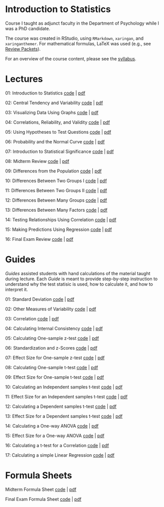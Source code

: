 # Introduction to Statistics

Course I taught as adjunct faculty in the Department of Psychology while I was a PhD candidate. 

The course was created in RStudio, using `RMarkdown`, `xaringan`, and `xaringanthemer`. For mathematical formulas, LaTeX was used (e.g., see [Review Packets](https://github.com/chrisagunderson/intro-statistics-psychology/tree/master/review-packets)).

For an overview of the course content, please see the [syllabus](https://github.com/chrisagunderson/intro-statistics-psychology/blob/master/syllabus/psyc-2300-intro-stats-syllabus.pdf).

# Lectures

01: Introduction to Statistics [code](https://github.com/chrisagunderson/intro-statistics-psychology/blob/master/lectures/lecture-01-introduction.Rmd) | [pdf](https://github.com/chrisagunderson/intro-statistics-psychology/blob/master/lectures/lecture-01-introduction.pdf)

02: Central Tendency and Variability [code](https://github.com/chrisagunderson/intro-statistics-psychology/blob/master/lectures/lecture-02-central-tendency-variability.Rmd) | [pdf](https://github.com/chrisagunderson/intro-statistics-psychology/blob/master/lectures/lecture-02-central-tendency-variability.pdf)

03: Visualizing Data Using Graphs [code](https://github.com/chrisagunderson/intro-statistics-psychology/blob/master/lectures/lecture-03-visualizing-data-using-graphs.Rmd) | [pdf](https://github.com/chrisagunderson/intro-statistics-psychology/blob/master/lectures/lecture-03-visualizing-data-using-graphs.pdf)

04: Correlations, Reliability, and Validity [code](https://github.com/chrisagunderson/intro-statistics-psychology/blob/master/lectures/lecture-04-correlation-validity-reliability.Rmd) | [pdf](https://github.com/chrisagunderson/intro-statistics-psychology/blob/master/lectures/lecture-04-correlation-validity-reliability.pdf)

05: Using Hypotheses to Test Questions [code](https://github.com/chrisagunderson/intro-statistics-psychology/blob/master/lectures/lecture-05-using-hypotheses-to-test-questions.Rmd) | [pdf](https://github.com/chrisagunderson/intro-statistics-psychology/blob/master/lectures/lecture-05-using-hypotheses-to-test-questions.pdf)

06: Probability and the Normal Curve [code](https://github.com/chrisagunderson/intro-statistics-psychology/blob/master/lectures/lecture-06-probability-and-the-normal-curve.Rmd) | [pdf](https://github.com/chrisagunderson/intro-statistics-psychology/blob/master/lectures/lecture-06-probability-and-the-normal-curve.pdf)

07: Introduction to Statistical Significance [code](https://github.com/chrisagunderson/intro-statistics-psychology/blob/master/lectures/lecture-07-introduction-to-statistical-significance.Rmd) | [pdf](https://github.com/chrisagunderson/intro-statistics-psychology/blob/master/lectures/lecture-07-introduction-to-statistical-significance.pdf)

08: Midterm Review [code](https://github.com/chrisagunderson/intro-statistics-psychology/blob/master/lectures/lecture-08-midterm-review.Rmd) | [pdf](https://github.com/chrisagunderson/intro-statistics-psychology/blob/master/lectures/lecture-08-midterm-review.pdf)

09: Differences from the Population [code](https://github.com/chrisagunderson/intro-statistics-psychology/blob/master/lectures/lecture-09-differences-from-the-population.Rmd) | [pdf](https://github.com/chrisagunderson/intro-statistics-psychology/blob/master/lectures/lecture-09-differences-from-the-population.pdf)

10: Differences Between Two Groups I [code](https://github.com/chrisagunderson/intro-statistics-psychology/blob/master/lectures/lecture-10-differences-between-two-groups-i.Rmd) | [pdf](https://github.com/chrisagunderson/intro-statistics-psychology/blob/master/lectures/lecture-10-differences-between-two-groups-i.pdf)

11: Differences Between Two Groups II [code](https://github.com/chrisagunderson/intro-statistics-psychology/blob/master/lectures/lecture-11-differences-between-two-groups-ii.Rmd) | [pdf](https://github.com/chrisagunderson/intro-statistics-psychology/blob/master/lectures/lecture-11-differences-between-two-groups-ii.pdf)

12: Differences Between Many Groups [code](https://github.com/chrisagunderson/intro-statistics-psychology/blob/master/lectures/lecture-12-differences-between-many-groups.Rmd) | [pdf](https://github.com/chrisagunderson/intro-statistics-psychology/blob/master/lectures/lecture-12-differences-between-many-groups.pdf)

13: Differences Between Many Factors [code](https://github.com/chrisagunderson/intro-statistics-psychology/blob/master/lectures/lecture-13-differences-between-many-factors.Rmd) | [pdf](https://github.com/chrisagunderson/intro-statistics-psychology/blob/master/lectures/lecture-13-differences-between-many-factors.pdf)

14: Testing Relationships Using Correlation [code](https://github.com/chrisagunderson/intro-statistics-psychology/blob/master/lectures/lecture-14-testing-relationships-with-correlations.Rmd) | [pdf](https://github.com/chrisagunderson/intro-statistics-psychology/blob/master/lectures/lecture-14-testing-relationships-with-correlations.pdf)

15: Making Predictions Using Regression [code](https://github.com/chrisagunderson/intro-statistics-psychology/blob/master/lectures/lecture-15-making-predictions-using-regression.Rmd) | [pdf](https://github.com/chrisagunderson/intro-statistics-psychology/blob/master/lectures/lecture-15-making-predictions-using-regression.pdf)

16: Final Exam Review [code](https://github.com/chrisagunderson/intro-statistics-psychology/blob/master/lectures/lecture-16-final-exam-review.Rmd) | [pdf](https://github.com/chrisagunderson/intro-statistics-psychology/blob/master/lectures/lecture-16-final-exam-review.pdf)

# Guides

_Guides_ assisted students with hand calculations of the material taught during lecture. Each _Guide_ is meant to provide step-by-step instruction to understand why the test statisic is used, how to calculate it, and how to interpret it.

01: Standard Deviation [code](https://github.com/chrisagunderson/intro-statistics-psychology/blob/master/guides/guide-01-standard-deviation.Rmd) | [pdf](https://github.com/chrisagunderson/intro-statistics-psychology/blob/master/guides/guide-01-standard-deviation.pdf)

02: Other Measures of Variability [code](https://github.com/chrisagunderson/intro-statistics-psychology/blob/master/guides/guide-02-other-measures-of-variability.Rmd) | [pdf](https://github.com/chrisagunderson/intro-statistics-psychology/blob/master/guides/guide-02-other-measures-of-variability.pdf)

03: Correlation [code](https://github.com/chrisagunderson/intro-statistics-psychology/blob/master/guides/guide-03-correlation.Rmd) | [pdf](https://github.com/chrisagunderson/intro-statistics-psychology/blob/master/guides/guide-03-correlation.pdf)

04: Calculating Internal Consistency [code](https://github.com/chrisagunderson/intro-statistics-psychology/blob/master/guides/guide-04-calculating-internal-consistency.Rmd) | [pdf](https://github.com/chrisagunderson/intro-statistics-psychology/blob/master/guides/guide-04-calculating-internal-consistency.pdf)

05: Calculating One-sample z-test [code](https://github.com/chrisagunderson/intro-statistics-psychology/blob/master/guides/guide-05-calculating-one-sample-z-test.Rmd) | [pdf](https://github.com/chrisagunderson/intro-statistics-psychology/blob/master/guides/guide-05-calculating-one-sample-z-test.pdf)

06: Standardization and z-Scores [code](https://github.com/chrisagunderson/intro-statistics-psychology/blob/master/guides/guide-06-standardization-and-z-scores.Rmd) | [pdf](https://github.com/chrisagunderson/intro-statistics-psychology/blob/master/guides/guide-06-standardization-and-z-scores.pdf)

07: Effect Size for One-sample z-test [code](https://github.com/chrisagunderson/intro-statistics-psychology/blob/master/guides/guide-07-effect-size-for-one-sample-z-test.Rmd) | [pdf](https://github.com/chrisagunderson/intro-statistics-psychology/blob/master/guides/guide-07-effect-size-for-one-sample-z-test.pdf)

08: Calculating One-sample t-test [code](https://github.com/chrisagunderson/intro-statistics-psychology/blob/master/guides/guide-08-calculating-one-sample-t-test.Rmd) | [pdf](https://github.com/chrisagunderson/intro-statistics-psychology/blob/master/guides/guide-08-calculating-one-sample-t-test.pdf)

09: Effect Size for One-sample t-test [code](https://github.com/chrisagunderson/intro-statistics-psychology/blob/master/guides/guide-09-effect-size-for-one-sample-t-test.Rmd) | [pdf](https://github.com/chrisagunderson/intro-statistics-psychology/blob/master/guides/guide-09-effect-size-for-one-sample-t-test.pdf)

10: Calculating an Independent samples t-test [code](https://github.com/chrisagunderson/intro-statistics-psychology/blob/master/guides/guide-10-calculating-independent-samples-t-test.Rmd) | [pdf](https://github.com/chrisagunderson/intro-statistics-psychology/blob/master/guides/guide-10-calculating-independent-samples-t-test.pdf)

11: Effect Size for an Independent samples t-test [code](https://github.com/chrisagunderson/intro-statistics-psychology/blob/master/guides/guide-11-effect-size-for-independent-samples-t-test.Rmd) | [pdf](https://github.com/chrisagunderson/intro-statistics-psychology/blob/master/guides/guide-11-effect-size-for-independent-samples-t-test.pdf)

12: Calculating a Dependent samples t-test [code](https://github.com/chrisagunderson/intro-statistics-psychology/blob/master/guides/guide-12-calculating-dependent-samples-t-test.Rmd) | [pdf](https://github.com/chrisagunderson/intro-statistics-psychology/blob/master/guides/guide-12-calculating-dependent-samples-t-test.pdf)

13: Effect Size for a Dependent samples t-test [code](https://github.com/chrisagunderson/intro-statistics-psychology/blob/master/guides/guide-13-effect-size-for-dependent-samples-t-test.Rmd) | [pdf](https://github.com/chrisagunderson/intro-statistics-psychology/blob/master/guides/guide-13-effect-size-for-dependent-samples-t-test.pdf)

14: Calculating a One-way ANOVA [code](https://github.com/chrisagunderson/intro-statistics-psychology/blob/master/guides/guide-14-calculating-one-way-anova.Rmd) | [pdf](https://github.com/chrisagunderson/intro-statistics-psychology/blob/master/guides/guide-14-calculating-one-way-anova.pdf)

15: Effect Size for a One-way ANOVA [code](https://github.com/chrisagunderson/intro-statistics-psychology/blob/master/guides/guide-15-effect-size-for-one-way-anova.Rmd) | [pdf](https://github.com/chrisagunderson/intro-statistics-psychology/blob/master/guides/guide-15-effect-size-for-one-way-anova.pdf)

16: Calculating a t-test for a Correlation [code](https://github.com/chrisagunderson/intro-statistics-psychology/blob/master/guides/guide-16-correlation-t-test.Rmd) | [pdf](https://github.com/chrisagunderson/intro-statistics-psychology/blob/master/guides/guide-16-correlation-t-test.pdf)

17: Calculating a simple Linear Regression [code](https://github.com/chrisagunderson/intro-statistics-psychology/blob/master/guides/guide-17-calculating-a-simple-linear-regression.Rmd) | [pdf](https://github.com/chrisagunderson/intro-statistics-psychology/blob/master/guides/guide-17-calculating-a-simple-linear-regression.pdf)

# Formula Sheets

Midterm Formula Sheet [code](https://github.com/chrisagunderson/intro-statistics-psychology/blob/master/formula-sheets/midterm-formula-sheet.Rmd) | [pdf](https://github.com/chrisagunderson/intro-statistics-psychology/blob/master/formula-sheets/midterm-exam-formula-sheet.pdf)

Final Exam Formula Sheet [code](https://github.com/chrisagunderson/intro-statistics-psychology/blob/master/formula-sheets/final-exam-formula-sheet.Rmd) | [pdf](https://github.com/chrisagunderson/intro-statistics-psychology/blob/master/formula-sheets/final-exam-formula-sheet.pdf)

